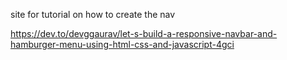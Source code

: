 site for tutorial on how to create the nav

https://dev.to/devggaurav/let-s-build-a-responsive-navbar-and-hamburger-menu-using-html-css-and-javascript-4gci